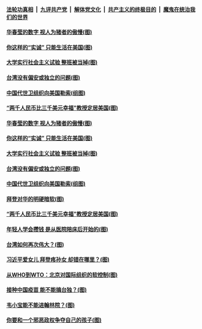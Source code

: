 ####  [法轮功真相](../../../../basic/blob/master/README.md?t=02220501) &nbsp;|&nbsp; [九评共产党](../../../../9ping.md/blob/master/README.md?t=02220501) &nbsp;|&nbsp; [解体党文化](../../../../jtdwh.md/blob/master/README.md?t=02220501)  &nbsp;|&nbsp; [共产主义的终极目的](../../../../gczydzjmd.md/blob/master/README.md?t=02220501) &nbsp;|&nbsp; [魔鬼在统治我们的世界](../../../../mgztzwmdsj.md/blob/master/README.md?t=02220501) 

#### [华春莹的数字 视人为猪者的傲慢(图)](../pages/p4/963251.md?t=02220501) 

#### [你这样的“实诚” 只能生活在美国(图)](../pages/p4/963204.md?t=02220501) 

#### [大学实行社会主义试验 整班被当掉(图)](../pages/p4/963223.md?t=02220501) 

#### [台湾没有偏安或独立的问题(图)](../pages/p4/963176.md?t=02220501) 

#### [中国代世卫组织向美国勒索(组图)](../pages/p4/963183.md?t=02220501) 

#### [“两千人民币比三千美元幸福”教授定居美国(图)](../pages/p4/963185.md?t=02220501) 


#### [华春莹的数字 视人为猪者的傲慢(图)](../pages/p4/963251.md?t=02220501) 

#### [你这样的“实诚” 只能生活在美国(图)](../pages/p4/963204.md?t=02220501) 

#### [大学实行社会主义试验 整班被当掉(图)](../pages/p4/963223.md?t=02220501) 

#### [台湾没有偏安或独立的问题(图)](../pages/p4/963176.md?t=02220501) 

#### [中国代世卫组织向美国勒索(组图)](../pages/p4/963183.md?t=02220501) 

#### [拜登对华的明硬暗软(图)](../pages/p4/963163.md?t=02220501) 

#### [“两千人民币比三千美元幸福”教授定居美国(图)](../pages/p4/963185.md?t=02220501) 



#### [年轻人学会攒钱 是从医院陪床后开始的(图)](../pages/p4/963095.md?t=02220501) 

#### [台湾如何再次伟大？(图)](../pages/p4/963102.md?t=02220501) 

#### [习近平爱女儿 拜登疼孙女 却错在哪里？(图)](../pages/p4/963043.md?t=02220501) 




#### [从WHO到WTO：北京对国际组织的软控制(图)](../pages/p4/963002.md?t=02220501) 

#### [接种中国疫苗 能不能搞台独？(图)](../pages/p4/962995.md?t=02220501) 

#### [韦小宝能不能进翰林院？(图)](../pages/p4/962969.md?t=02220501) 

#### [你要和一个邪恶政权争夺自己的孩子(图)](../pages/p4/962982.md?t=02220501) 

